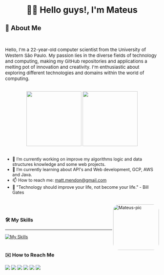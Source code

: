 <h1 align="center"> 🖖🏻 Hello guys!, I'm Mateus</h1>

## 🤔 About Me

<div style="display: inline_block"></br>
    <p align="left" style="font-size: 15px;">
        Hello, I'm a 22-year-old computer scientist from the University of Western São Paulo. My passion lies in the diverse fields of technology and computing, making my GitHub repositories and applications a melting pot of innovation and creativity. I'm enthusiastic about exploring different technologies and domains within the world of computing.
    </p>
</div>

<div align="center" style="display: inline_block"></br>
  <img
       height="180em"
       src="https://github-readme-stats.vercel.app/api?username=mateusememe&show_icons=true&theme=monokai&count_private=true"
   />
  <img
       height="180em"
       src="https://github-readme-stats.vercel.app/api/top-langs/?username=mateusememe&layout=compact&theme=monokai"
  />
</div>
</br>

* 🔭 I’m currently working on improve my algorithms logic and data structures knowledge and some web projects.
* 🌱 I’m currently learning about API's and Web development, GCP, AWS and Java.
* 📫 How to reach me: matt.mendon@gmail.com
* 💭 "Technology should improve your life, not become your life." - Bill Gates

</br>

<img align="right" alt="Mateus-pic" height="150" style="border-radius:20px;" src="https://avatars.githubusercontent.com/u/54865573?v=4">

</br>

### 🛠️ My Skills
------------
[![My Skills](https://skillicons.dev/icons?perline=12&i=js,ts,java,python,cpp,pug,nodejs,react,vuejs,spring,nest,next,tensorflow,tailwind,postgres,mysql,mongodb,firebase,prisma,linux,docker,aws,gcp,figma)](https://skillicons.dev)
<br>
<br>

### ✉️ How to Reach Me

<div> 
  <a href="https://www.youtube.com/@mateusememe" target="_blank"><img src="https://img.shields.io/badge/YouTube-FF0000?style=for-the-badge&logo=youtube&logoColor=white" target="_blank"></a>
  <a href="https://instagram.com/mateusememe" target="_blank"><img src="https://img.shields.io/badge/-Instagram-%23E4405F?style=for-the-badge&logo=instagram&logoColor=white" target="_blank"></a>
  <a href="https://www.twitch.tv/mateusememe" target="_blank"><img src="https://img.shields.io/badge/Twitch-9146FF?style=for-the-badge&logo=twitch&logoColor=white" target="_blank"></a>
  <a target="_blank"><img src="https://img.shields.io/badge/Discord-7289DA?style=for-the-badge&logo=discord&logoColor=white&text=mateusememe" target="_blank"></a> 
  <a href = "mailto:matt.mendon@gmail.com"><img src="https://img.shields.io/badge/-Gmail-%23333?style=for-the-badge&logo=gmail&logoColor=white" target="_blank"></a>
  <a href="https://www.linkedin.com/in/mateus-men" target="_blank"><img src="https://img.shields.io/badge/-LinkedIn-%230077B5?style=for-the-badge&logo=linkedin&logoColor=white" target="_blank"></a> 
</div>
<br>


